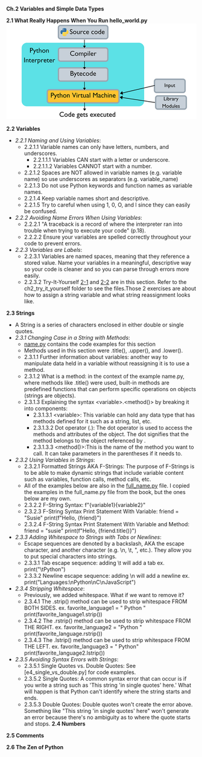 **Ch.2 Variables and Simple Data Types**

**2.1 What Really Happens When You Run hello_world.py**\
![Python Interpretation and Compilation](https://raw.githubusercontent.com/chloenumber1/intro-python/refs/heads/main/chapter_2/chapter_2_notes/ch_2_notes_imgs/python-interpretation-compilation.jpg)

**2.2 Variables**
- *2.2.1 Naming and Using Variables*:
    - 2.2.1.1 Variable names can only have letters, numbers, and underscores.
        - 2.2.1.1.1 Variables CAN start with a letter or underscore.
        - 2.2.1.1.2 Variables CANNOT start with a number.
    - 2.2.1.2 Spaces are NOT allowed in variable names (e.g. variable name) so use underscores as separators (e.g. variable_name)
    - 2.2.1.3 Do not use Python keywords and function names as variable names.
    - 2.2.1.4 Keep variable names short and descriptive.
    - 2.2.1.5 Try to careful when using 1, 0, O, and l since they can easily be confused.
- *2.2.2 Avoiding Name Errors When Using Variables*:
    - 2.2.2.1 "A traceback is a record of where the interpreter ran into trouble when trying to execute your code" (p.18).
    - 2.2.2.2 Ensure your variables are spelled correctly throughout your code to prevent errors.
- *2.2.3 Variables are Labels*:
    - 2.2.3.1 Variables are named spaces, meaning that they reference a stored value. Name your variables in a meaningful, descriptive way so your code is cleaner and so you can parse through errors more easily.
    - 2.2.3.2 Try-It-Yourself [2-1](https://github.com/chloenumber1/intro-python/blob/main/chapter_2/ch_2_try_it_yourself/tiy_2_1_simple_message.py) and [2-2](https://github.com/chloenumber1/intro-python/blob/main/chapter_2/ch_2_try_it_yourself/tiy_2_2_simple_messages.py) are in this section. Refer to the ch2_try_it_yourself folder to see the files.Those 2 exercises are about how to assign a string variable and what string reassignment looks like. 

**2.3 Strings**
- A String is a series of characters enclosed in either double or single quotes.
- *2.3.1 Changing Case in a String with Methods*:
    - [name.py](https://github.com/chloenumber1/intro-python/blob/main/chapter_2/chapter_2_examples/name.py) contains the code examples for this section
    - Methods used in this section were .title(), .upper(), and .lower().
    - 2.3.1.1 Further information about variables: another way to manipulate data held in a variable without reassigning it is to use a method.
    - 2.3.1.2 What is a method: in the context of the example name.py, where methods like .title() were used, built-in methods are predefined functions that can perform specific operations on objects (strings are objects).
    - 2.3.1.3 Explaining the syntax &lt;variable&gt;.<method()> by breaking it into components:
        - 2.3.1.3.1 &lt;variable&gt;: This variable can hold any data type that has methods defined for it such as a string, list, etc.
        - 2.3.1.3.2 Dot operator (.): The dot operator is used to access the methods and attributes of the object. The dot signifies that the method belongs to the object referenced by <variable>.
        - 2.3.1.3.3 <method()>:This is the name of the method you want to call. It can take parameters in the parentheses if it needs to.
- *2.3.2 Using Variables in Strings*:
    - 2.3.2.1 Formatted Strings AKA F-Strings: The purpose of F-Strings is to be able to make dynamic strings that include variable content such as variables, function calls, method calls, etc. 
    - All of the examples below are also in the [full_name.py](https://github.com/chloenumber1/intro-python/blob/main/chapter_2/chapter_2_examples/full_name.py) file. I copied the examples in the full_name.py file from the book, but the ones below are my own.
    - 2.3.2.2 F-String Syntax: 
      f"{variable1}{variable2}"
    - 2.3.2.3 F-String Syntax Print Statement With Variable: 
      friend = "Susie"
      print(f"Hello, {friend}")
    - 2.3.2.4 F-String Syntax Print Statement With Variable and Method:
      friend = "susie"
      print(f"Hello, {friend.title()}")
- *2.3.3 Adding Whitespace to Strings with Tabs or Newlines*:
    - Escape sequences are denoted by a backslash, AKA the escape character, and another character (e.g. \n, \t, \", etc.). They allow you to put special characters into strings.
    - 2.3.3.1 Tab escape sequence: adding \t will add a tab
      ex. 
      print("\tPython")
    - 2.3.3.2 Newline escape sequence: adding \n will add a newline
      ex. print("Languages:\nPython\nC\nJavaScript")
- *2.3.4 Stripping Whitespace*:
    - Previously, we added whitespace. What if we want to remove it?
    - 2.3.4.1 The .strip() method can be used to strip whitespace FROM BOTH SIDES.
      ex.
      favorite_language1 = "    Python    "
      print(favorite_language1.strip())
    - 2.3.4.2 The .rstrip() method can be used to strip whitespace FROM THE RIGHT.
      ex. 
      favorite_language2 = "Python     "
      print(favorite_language.rstrip())
    - 2.3.4.3 The .lstrip() method can be used to strip whitespace FROM THE LEFT.
      ex. 
      favorite_language3 = "     Python"
      print(favorite_language2.lstrip())
- *2.3.5 Avoiding Syntax Errors with Strings*:
    - 2.3.5.1 Single Quotes vs. Double Quotes: See [e4_single_vs_double.py] for code examples.
    - 2.3.5.2 Single Quotes: A common syntax error that can occur is if you write a string such as 'This string 'in single quotes' here.' What will happen is that Python can't identify where the string starts and ends. 
    - 2.3.5.3 Double Quotes: Double quotes won't create the error above. Something like "This string 'in single quotes' here" won't generate an error because there's no ambiguity as to where the quote starts and stops. 
**2.4 Numbers**

**2.5 Comments**

**2.6 The Zen of Python**